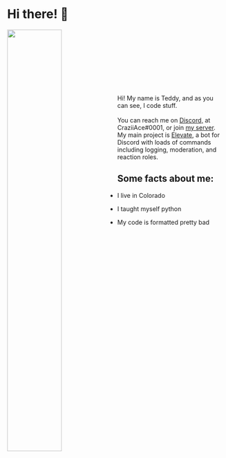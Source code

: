 # Hi there! 👋

<p align="left">
 <img align="left" width="50%" height="50%" src="https://github-readme-stats.vercel.app/api?username=craziiace&show_icons=true&hide_border=true&count_private=true&title_color=fff&icon_color=79ff97&text_color=9f9f9f&bg_color=151515" />
</p><br><br><br><br><br><br><br><br>

<p align="left">
Hi! My name is Teddy, and as you can see, I code stuff.<br><br>
You can reach me on <a href="https://discord.gg/zwyFZ7h">Discord,</a> at CraziiAce#0001, or join <a href="https://discord.gg/zwyFZ7h">my server</a>.<br>
My main project is <a href="https://elevatebot.xyz">Elevate</a>, a bot for Discord with loads of commands including logging, moderation, and reaction roles.
</p>

## Some facts about me:

- I live in Colorado

- I taught myself python

- My code is formatted pretty bad
